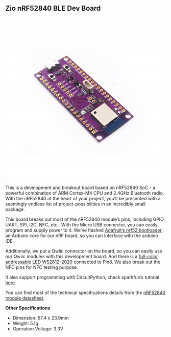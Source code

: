 ## Zio nRF52840 BLE Dev Board

![nRF52840 Board](/nrf52840.JPG)

This is a development and breakout board based on nRF52840 SoC - a powerful combination of ARM Cortex-M4 CPU and 2.4GHz Bluetooth radio. With the nRF52840 at the heart of your project, you’ll be presented with a seemingly endless list of project-possibilities in an incredibly small package.


This board breaks out most of the nRF52840 module’s pins, including GPIO, UART, SPI, I2C, NFC, etc.. With the Micro USB connector, you can easily program and supply power to it. We’ve flashed [Adafruit’s nrf52 bootloader](https://github.com/adafruit/Adafruit_nRF52_Bootloader), an Arduino core for our nRF board, so you can interface with the arduino IDE. 


Additionally, we put a Qwiic connector on the board, so you can easily use our Qwiic modules with this development board. And there is a [full-color addressable LED WS2812-2020](https://www.smart-prototyping.com/WS2812-2020-Addressable-Fullcolor-RGB-LED) connected to Pin8. We also break out the NFC pins for NFC testing purpose. 

It also support programming with CircuitPython, check sparkfun’s tutorial [here](https://learn.sparkfun.com/tutorials/sparkfun-pro-nrf52840-mini-hookup-guide). 

You can find most of the technical specifications details from the [nRF52840 module datasheet](https://github.com/ZIOCC/Zio-nRF52840-BLE-Dev-Board/blob/master/MDBT50Q-P.pdf). 

**Other Specifications**

* Dimension: 57.4 x 23.9mm
* Weight: 5.1g
* Operation Voltage: 3.3V
